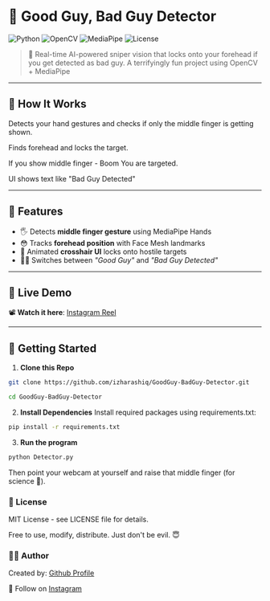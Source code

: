 # 🎯 Good Guy, Bad Guy Detector

![Python](https://img.shields.io/badge/python-3.8+-blue.svg)
![OpenCV](https://img.shields.io/badge/OpenCV-RealTime-red)
![MediaPipe](https://img.shields.io/badge/Mediapipe-Hand%20%26%20Face%20Mesh-orange)
![License](https://img.shields.io/badge/license-MIT-green)

> 🧠 Real-time AI-powered sniper vision that locks onto your forehead if you get detected as bad guy.
> A terrifyingly fun project using OpenCV + MediaPipe

---

## 🧠 How It Works

Detects your hand gestures and checks if only the middle finger is getting shown.

Finds forehead and locks the target.

If you show middle finger - Boom You are targeted.

UI shows text like "Bad Guy Detected"

---

## 🧩 Features

- 🖐️ Detects **middle finger gesture** using MediaPipe Hands
- 😳 Tracks **forehead position** with Face Mesh landmarks
- 🎯 Animated **crosshair UI** locks onto hostile targets
- 🧟‍♂️ Switches between *"Good Guy"* and *"Bad Guy Detected"*

---

## 🧪 Live Demo

📽️ **Watch it here**: [Instagram Reel](https://www.instagram.com/reel/DMc-KmdyrNp/)

---

## 🚀 Getting Started

1. **Clone this Repo**

```bash
git clone https://github.com/izharashiq/GoodGuy-BadGuy-Detector.git
```

```bash
cd GoodGuy-BadGuy-Detector
```

2. **Install Dependencies**
Install required packages using requirements.txt:

```bash
pip install -r requirements.txt
```

3. **Run the program**

```bash
python Detector.py
```
Then point your webcam at yourself and raise that middle finger (for science 👀).

### 📄 License

MIT License - see LICENSE file for details.

Free to use, modify, distribute. Just don't be evil. 😇

### 👨‍💻 Author

Created by: [Github Profile](https://www.github.com/izharashiq)

🤝 Follow on [Instagram](https://www.instagram.com/i_izhar9?igsh=OWZ2MTZvbW9pbXE1)